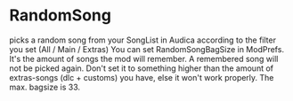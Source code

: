 # RandomSong
picks a random song from your SongList in Audica according to the filter you set (All / Main / Extras)
You can set RandomSongBagSize in ModPrefs. It's the amount of songs the mod will remember. A remembered song will not be picked again.
Don't set it to something higher than the amount of extras-songs (dlc + customs) you have, else it won't work properly. The max. bagsize is 33.
